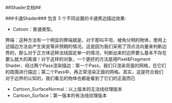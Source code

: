 ##Shader文档##

###卡通Shader###
包含 3 个不同设置的卡通黑边描边效果:

- Catoon：普通类型。
> 
弊端：这种方法有一个明显的弊端就是，对于那叫平坦、棱角分明的物体，使用上述描边方法会产生突变等非预期的情况。这是因为我们采用了顶点法向量来判断边界的，那么对于正方体这种法线固定单一的情况，判断出来的边界要么基本不存在要么就大的离谱！对于这样的对象，一个更好的方法是用Pixel&Fragment Shader、经过两个Pass渲染描边：第一个Pass，我们只渲染背面的网格，在它们的周围进行描边；第二个Pass中，再正常渲染正面的网格。其实，这是符合我们对于边界的认知的，我们看见的物体也都是看到了它们的正面而已

- Cartoon_SurfaceNormal：以上版本的无法线纹理版本
- Cartoon_Surface：第一版本的有法线纹理版本


